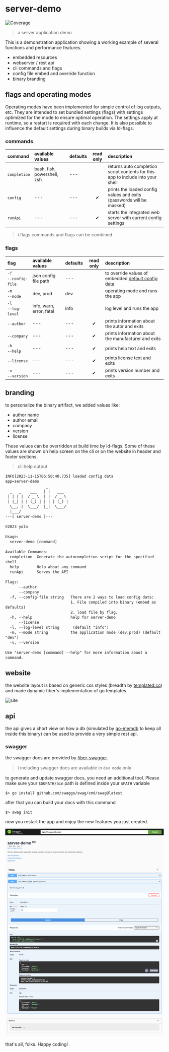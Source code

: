 # server-demo

![Coverage](https://img.shields.io/badge/Coverage-77.6%25-brightgreen)

> a server application demo

This is a demonstration application showing a working example of several functions and performance features.

- embedded resources
- webserver / rest api
- cli commands and flags
- config file embed and override function
- binary branding

## flags and operating modes

Operating modes have been implemented for simple control of log outputs, etc. They are intended to set bundled settings (flags) with settings optimized for the mode to ensure optimal operation. The settings apply at runtime, so a restart is required with each change. It is also possible to influence the default settings during binary builds via ld-flags.

### commands

| command      | available values            | defaults | read only | description                                                                     |
| :----------- | :-------------------------- | :------- | :-------: | :------------------------------------------------------------------------------ |
| `completion` | bash, fish, powershell, zsh | ---      |           | returns auto completion script contents for this app to include into your shell |
| `config`     | ---                         | ---      |     ✔     | prints the loaded config values and exits (passwords will be masked)            |
| `runApi`     | ---                         | ---      |     ✔     | starts the integrated web server with current config settings                   |

> ℹ︎ flags commands and flags can be combined.

### flags 

| flag                                               | available values         | defaults | read only | description                                                              |
| :------------------------------------------------- | :----------------------- | :------- | :-------: | :----------------------------------------------------------------------- |
| <nobr>`-f`</nobr><br/><nobr>`--config-file`</nobr> | json config file path    | ---      |           | to override values of embedded [default config data](config/config.json) |
| <nobr>`-m`</nobr><br/><nobr>`--mode`</nobr>        | dev, prod                | dev      |           | operating mode and runs the app                                          |
| <nobr>`-l`</nobr><br/><nobr>`--log-level`</nobr>   | info, warn, error, fatal | info     |           | log level and runs the app                                               |
| <nobr>`--author`</nobr>                            | ---                      | ---      |     ✔     | prints information about the autor and exits                             |
| <nobr>`--company`</nobr>                           | ---                      | ---      |     ✔     | prints information about the manufacturer and exits                      |
| <nobr>`-h`</nobr><br/><nobr>`--help`</nobr>        | ---                      | ---      |     ✔     | prints help text and exits                                               |
| <nobr>`--license`</nobr>                           | ---                      | ---      |     ✔     | prints license text and exits                                            |
| <nobr>`-v`</nobr><br/><nobr>`--version`</nobr>     | ---                      | ---      |     ✔     | prints version number and exits                                          |

## branding

to personalize the binary artifact, we added values like:

- author name
- author email
- company
- version
- license

These values can be overridden at build time by ld-flags.
Some of these values are shown on help screen on the cli or on the website in header and footer sections.

> cli help output

```
INFO[2023-11-15T06:50:40.735] loaded config data                            app=server-demo
                  _         
  _   _    ___   | |   ___  
 | | | |  / _ \  | |  / _ \ 
 | |_| | | (_) | | | | (_) |
  \__, |  \___/  |_|  \___/ 
  |___/                     
---[ server-demo ]---

©2023 yolo

Usage:
  server-demo [command]

Available Commands:
  completion  Generate the autocompletion script for the specified shell
  help        Help about any command
  runApi      Serves the API

Flags:
      --author               
      --company              
  -f, --config-file string   There are 2 ways to load config data: 
                             1. File compiled into binary (embed as defaults)
                             2. load file by flag, 
  -h, --help                 help for server-demo
      --license              
  -l, --log-level string      (default "info")
  -m, --mode string          the application mode (dev,prod) (default "dev")
  -v, --version

Use "server-demo [command] --help" for more information about a command.
```

## website

the website layout is based on generic css styles (breadth by [templated.co](https://templated.co/breadth/)) and made dynamic fiber's implementation of go templates.

![site](docs/img/server-demo-website.png)

## api

the api gives a short view on how a db (simulated by [go-memdb](https://github.com/hashicorp/go-memdb) to keep all inside this binary) can be used to provide a very simple rest api. 

### swagger

the swagger docs are provided by [fiber-swagger](https://github.com/arsmn/fiber-swagger).

> ℹ︎ including swagger docs are available in `dev mode` only

to generate and update swagger docs, you need an additional tool. Please make sure your `$GOPATH/bin` path is defined inside your `$PATH` variable

```
$> go install github.com/swaggo/swag/cmd/swag@latest
```

after that you can build your docs with this command

```
$> swag init
```

now you restart the app and enjoy the new features you just created.

![swagger](docs/img/server-demo-swagger.png)


that's all, folks. Happy coding!